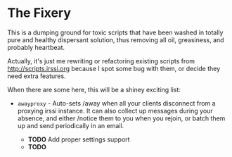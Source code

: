 # The Fixery

This is a dumping ground for toxic scripts that have been washed in totally
pure and healthy dispersant solution, thus removing all oil, greasiness, and
probably heartbeat.

Actually, it's just me rewriting or refactoring existing scripts from
http://scripts.irssi.org because I spot some bug with them, or decide
they need extra features.

When there are some here, this will be a shiney exciting list:

* `awayproxy` - Auto-sets /away when all your clients disconnect from a proxying
  irssi instance.  It can also collect up messages during your absence, and
  either /notice them to you when you rejoin, or batch them up and send
  periodically in an email.
  
  * **TODO** Add proper settings support
  * **TODO** 

